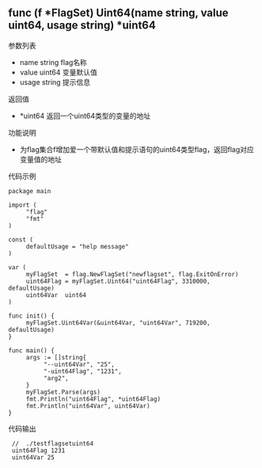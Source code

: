 ## func (f *FlagSet) Uint64(name string, value uint64, usage string) *uint64

参数列表
- name string   flag名称
- value uint64 变量默认值
- usage string 提示信息

返回值
- *uint64 返回一个uint64类型的变量的地址

功能说明
- 为flag集合f增加爱一个带默认值和提示语句的uint64类型flag，返回flag对应变量值的地址

代码示例
       
    package main
   
    import (
         "flag"
         "fmt"
    )
   
    const (
         defaultUsage = "help message"
    )
   
    var (
         myFlagSet  = flag.NewFlagSet("newflagset", flag.ExitOnError)
         uint64Flag = myFlagSet.Uint64("uint64Flag", 3310000, defaultUsage)
         uint64Var  uint64
    )
   
    func init() {
         myFlagSet.Uint64Var(&uint64Var, "uint64Var", 719200, defaultUsage)
    }
   
    func main() {
         args := []string{
              "--uint64Var", "25",
              "-uint64Flag", "1231",
              "arg2",
         }
         myFlagSet.Parse(args)
         fmt.Println("uint64Flag", *uint64Flag)
         fmt.Println("uint64Var", uint64Var)
    }


代码输出
           
     //  ./testflagsetuint64
     uint64Flag 1231
     uint64Var 25
